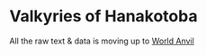 # Valkyries of Hanakotoba

All the raw text & data is moving up to [World Anvil](https://www.worldanvil.com/w/nejiro-rangoric)